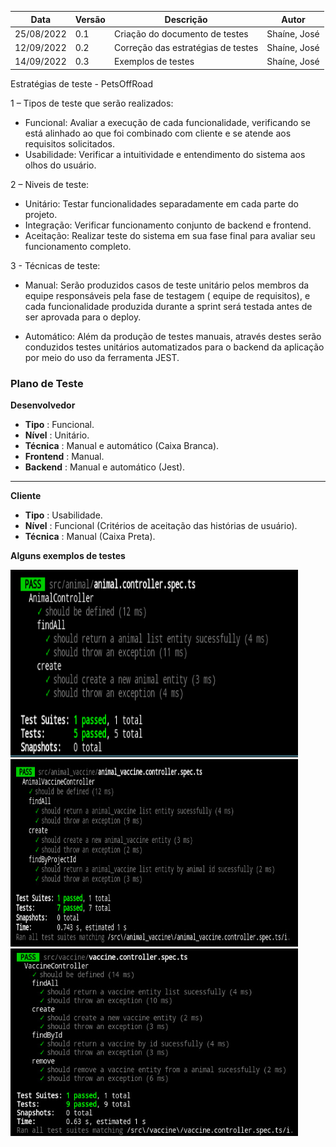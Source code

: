 | Data | Versão | Descrição | Autor |
|--------|-----------|---------------|---------|
| 25/08/2022 | 0.1 | Criação do documento de testes | Shaíne, José|
| 12/09/2022 | 0.2 | Correção das estratégias de testes | Shaíne, José|
| 14/09/2022 | 0.3 | Exemplos de testes | Shaíne, José|



Estratégias de teste - PetsOffRoad

1 – Tipos de teste que serão realizados:

- Funcional: Avaliar a execução de cada funcionalidade, verificando se está alinhado ao que foi combinado com cliente e se atende aos requisitos solicitados.
- Usabilidade: Verificar a intuitividade e entendimento do sistema aos olhos do usuário.

2 – Niveis de teste:

- Unitário: Testar funcionalidades separadamente em cada parte do projeto.
- Integração: Verificar funcionamento conjunto de backend e frontend.
- Aceitação: Realizar teste do sistema em sua fase final para avaliar seu funcionamento completo.

3 - Técnicas de teste:

- Manual: Serão produzidos casos de teste unitário pelos membros da equipe responsáveis pela fase de testagem ( equipe de requisitos), e cada funcionalidade produzida durante a sprint será testada antes de ser aprovada para o deploy.

- Automático: Além da produção de testes manuais, através destes serão conduzidos testes unitários automatizados para o backend da aplicação por meio do uso da ferramenta JEST.


### Plano de Teste

**Desenvolvedor**
- **Tipo** : Funcional.
- **Nível** : Unitário.
- **Técnica** : Manual e automático (Caixa Branca).
- **Frontend** : Manual.
- **Backend** : Manual e automático (Jest).
--------------------------------------------------------------------

**Cliente**
- **Tipo** : Usabilidade.
- **Nível** : Funcional (Critérios de aceitação das histórias de usuário).
- **Técnica** : Manual (Caixa Preta).


**Alguns exemplos de testes**

<img width="460" height="300" src="https://github.com/mdsreq-fga-unb/2022.1-pets-off-road/blob/documentacao/docs/imagens/Animal_controller.png?raw=true">


<img width="460" height="300" src="https://github.com/mdsreq-fga-unb/2022.1-pets-off-road/blob/documentacao/docs/imagens/Animal.vacine_controller.jpeg?raw=true">


<img width="460" height="300" src="https://github.com/mdsreq-fga-unb/2022.1-pets-off-road/blob/documentacao/docs/imagens/Vacine_controller.jpeg?raw=true">
